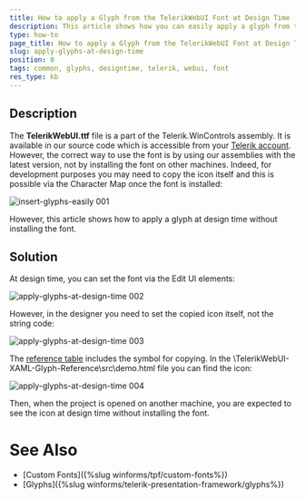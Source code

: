 ```yaml
---
title: How to apply a Glyph from the TelerikWebUI Font at Design Time
description: This article shows how you can easily apply a glyph from the TelerikWebUI font at design time.
type: how-to
page_title: How to apply a Glyph from the TelerikWebUI Font at Design Time
slug: apply-glyphs-at-design-time
position: 0
tags: common, glyphs, designtime, telerik, webui, font
res_type: kb
---
```


## Description

The **TelerikWebUI.ttf** file is a part of the Telerik.WinControls assembly. It is available in our source code which is accessible from your [Telerik account](https://www.telerik.com/account/). However, the correct way to use the font is by using our assemblies with the latest version, not by installing the font on other machines. Indeed, for development purposes you may need to copy the icon itself and this is possible via the Character Map once the font is installed:

![insert-glyphs-easily 001](images/insert-glyphs-easily001.gif)

However, this article shows how to apply a glyph at design time without installing the font.

## Solution 

At design time, you can set the font via the Edit UI elements: 
 
![apply-glyphs-at-design-time 002](images/apply-glyphs-at-design-time002.png)  

However, in the designer you need to set the copied icon itself, not the string code:

![apply-glyphs-at-design-time 003](images/apply-glyphs-at-design-time003.png)  

The [reference table](https://github.com/telerik/winforms-sdk/tree/master/Fonts) includes the symbol for copying. In the \TelerikWebUI-XAML-Glyph-Reference\src\demo.html file you can find the icon:

![apply-glyphs-at-design-time 004](images/apply-glyphs-at-design-time004.png)  

Then, when the project is opened on another machine, you are expected to see the icon at design time without installing the font.

# See Also

* [Custom Fonts]({%slug winforms/tpf/custom-fonts%})
* [Glyphs]({%slug winforms/telerik-presentation-framework/glyphs%}) 

